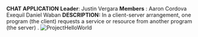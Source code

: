 **CHAT APPLICATION**
**Leader**:
Justin Vergara 
 **Members** :
 Aaron Cordova 
 Exequil Daniel Waban
**DESCRIPTION:**
In a client-server arrangement, one program (the client) requests a service or resource from another program (the server) .
![ProjectHelloWorld](https://user-images.githubusercontent.com/116893017/199648003-030b264a-98b8-40e4-a8c8-2816fe0cf986.png)

